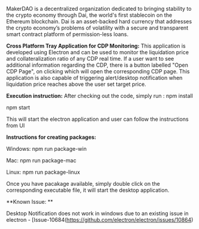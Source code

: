 MakerDAO is a decentralized organization dedicated to bringing stability to the crypto economy through Dai, the world's first stablecoin on the Ethereum blockchain. Dai is an asset-backed hard currency that addresses the crypto economy’s problems of volatility with a secure and transparent smart contract platform of permission-less loans.

**Cross Platform Tray Application for CDP Monitoring:**
This application is developed using Electron and can be used to monitor the liquidation price and collateralization ratio of any CDP real time. If a user want to see additional information regarding the CDP, there is a button labelled "Open CDP Page", on clicking which will open the corresponding CDP page. This application is also capable of triggering alert/desktop notification when liquidation price reaches above the user set target price. 


**Execution instruction:**
After checking out the code, simply run :
  npm install
  
  npm start

This will start the electron application and user can follow the instructions from UI

**Instructions for creating packages:**

Windows: npm run package-win

Mac: npm run package-mac

Linux: npm run package-linux

Once you have pacakage available, simply double click on the corresponding executable file, it will start the desktop application.

**Known Issue: **

Desktop Notification does not work in windows due to an existing issue in electron - [Issue-10684(https://github.com/electron/electron/issues/10864)

